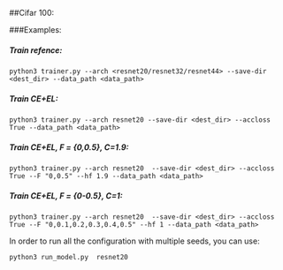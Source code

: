 ##Cifar 100:

###Examples:
##### Train refence:
```
python3 trainer.py --arch <resnet20/resnet32/resnet44> --save-dir <dest_dir> --data_path <data_path>
```
##### Train CE+EL:
```
python3 trainer.py --arch resnet20 --save-dir <dest_dir> --accloss True --data_path <data_path>
```
##### Train CE+EL, F = {0,0.5}, C=1.9:
```
python3 trainer.py --arch resnet20  --save-dir <dest_dir> --accloss True --F "0,0.5" --hf 1.9 --data_path <data_path>
```
##### Train CE+EL, F = {0-0.5}, C=1:
```
python3 trainer.py --arch resnet20  --save-dir <dest_dir> --accloss True --F "0,0.1,0.2,0.3,0.4,0.5" --hf 1 --data_path <data_path>
```

In order to run all the configuration with multiple seeds, you can use:
```
python3 run_model.py  resnet20
```

